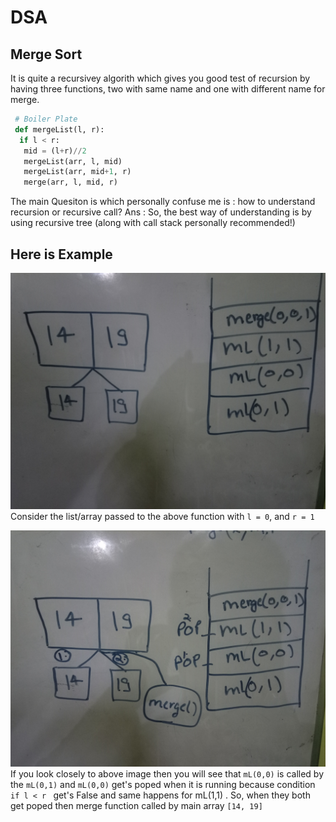 # DSA
## Merge Sort
It is quite a recursivey algorith which gives you good test of recursion by having three functions,
two with same name and one with different name for merge.
```python 
 # Boiler Plate
 def mergeList(l, r):
  if l < r:
   mid = (l+r)//2
   mergeList(arr, l, mid)
   mergeList(arr, mid+1, r)
   merge(arr, l, mid, r)
```

The main Quesiton is which personally confuse me is : how to understand recursion or recursive call?
Ans : So, the best way of understanding is by using recursive tree (along with call stack personally recommended!)

## Here is Example
![Image Here](https://github.com/Akarsh711/DSA/blob/master/images/IMG_20201119_223602112.jpg)
Consider the list/array passed to the above function with ```l = 0```, and ```r = 1```

![Image Here](https://github.com/Akarsh711/DSA/blob/master/images/IMG_20201119_223822894.jpg)
If you look closely to above image then you will see that ```mL(0,0)``` is called by the ```mL(0,1)``` and
```mL(0,0)``` get's poped when it is running because condition ```if l < r ```  get's False
and same happens for mL(1,1) . 
So, when they both get poped then merge function called by main array ```[14, 19]```

